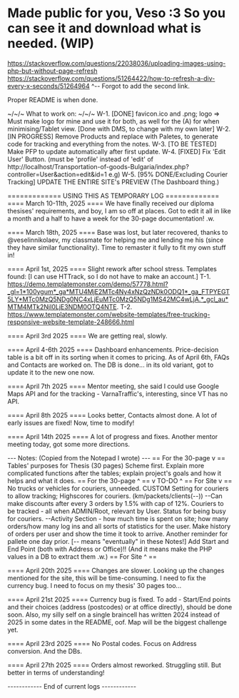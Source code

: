 Made public for you, Veso :3 So you can see it and download what is needed.
(WIP)
====
https://stackoverflow.com/questions/22038036/uploading-images-using-php-but-without-page-refresh
https://stackoverflow.com/questions/51264422/how-to-refresh-a-div-every-x-seconds/51264964
^-- Forgot to add the second link.

Proper README is when done.

~/~/~ What to work on: ~/~/~
W-1. [DONE] favicon.ico and .png; logo => Must make logo for mine and use it for both, as well for the (A) for when minimising/Tablet view. [Done with DMS, to change with my own later]
W-2. [IN PROGRESS] Remove Products and replace with Paletes, to generate code for tracking and everything from the notes.
W-3. [TO BE TESTED] Make PFP to update automatically after first update.
W-4. [FIXED] Fix 'Edit User' Button. (must be 'profile' instead of 'edit' of http://localhost/Transportation-of-goods-Bulgaria/index.php?controller=User&action=edit&id=1 e.g)
W-5. [95% DONE/Excluding Courier Tracking] UPDATE THE ENTIRE SITE's PREVIEW (The Dashboard thing.)

============= USING THIS AS TEMPORARY LOG =============
==== March 10-11th, 2025 ====
We have finally received our diploma thesises' requirements, and boy, I am so off at places. Got to edit it all in like a month and a half to have a week for the 30-page documentation! .w.

==== March 18th, 2025 ====
Base was lost, but later recovered, thanks to @veselinnikolaev, my classmate for helping me and lending me his (since they have similar functionality).
Time to remaster it fully to fit my own stuff in!

==== April 1st, 2025 ====
Slight rework after school stress. Templates found: [I can use HTTrack, so I do not have to make an account.]
T-1. https://demo.templatemonster.com/demo/57778.html?_gl=1*100ygum*_ga*MTU4MjE2MTc4Ny4xNzQzNDk0ODQ1*_ga_FTPYEGT5LY*MTc0MzQ5NDg0NC4xLjEuMTc0MzQ5NDg1MS42MC4wLjA.*_gcl_au*MTM4MTk2NjI0LjE3NDM0OTQ4NTE.
T-2. https://www.templatemonster.com/website-templates/free-trucking-responsive-website-template-248666.html

==== April 3rd 2025 ====
We are getting real, slowly.

==== April 4-6th 2025 ====
Dashboard enhancements. Price-decision table is a bit off in its sorting when it comes to pricing. As of April 6th, FAQs and Contacts are worked on. The DB is done... in its old variant, got to update it to the new one now.

==== April 7th 2025 ====
Mentor meeting, she said I could use Google Maps API and for the tracking - VarnaTraffic's, interesting, since VT has no API.

==== April 8th 2025 ====
Looks better, Contacts almost done. A lot of early issues are fixed! Now, time to modify!

==== April 14th 2025 ====
A lot of progress and fixes. Another mentor meeting today, got some more directions.

--- Notes: (Copied from the Notepad I wrote) ---
== For the 30-page v ==
Tables' purposes for Thesis (30 pages)
Scheme first. Explain more complicated functions after the tables; explain project's goals and how it helps and what it does.
== For the 30-page ^ ==
v TO-DO ^
== For Site v ==
No trucks or vehicles for couriers, unneeded.
CUSTOM Setting for couriers to allow tracking;
Highscores for couriers. (km/packets/clients(--))
--Can make discounts after every 3 orders by 1.5% with cap of 12%.
Couriers to be tracked - all when ADMIN/Root, relevant by User.
Status for being busy for couriers.
--Activity Section - how much time is spent on site; how many orders/how many log ins and all sorts of statistics for the user. Make history of orders per user and show the time it took to arrive.
Another reminder for pallete one day prior. [-- means "eventually" in these Notes!]
Add Start and End Point (both with Address or Office)!! (And it means make the PHP values in a DB to extract them .w.)
== For Site ^ ==

==== April 20th 2025 ====
Changes are slower. Looking up the changes mentioned for the site, this will be time-consuming. I need to fix the currency bug. I need to focus on my thesis' 30 pages too...

==== April 21st 2025 ====
Currency bug is fixed. To add - Start/End points and their choices (address (postcodes) or at office directly), should be done soon. Also, my silly self on a single braincell has written 2024 instead of 2025 in some dates in the README, oof. Map will be the biggest challenge yet.

==== April 23rd 2025 ====
No Postal codes. Focus on Address conversion. And the DBs.

==== April 27th 2025 ====
Orders almost reworked. Struggling still. But better in terms of understanding!

------------ End of current logs ------------

